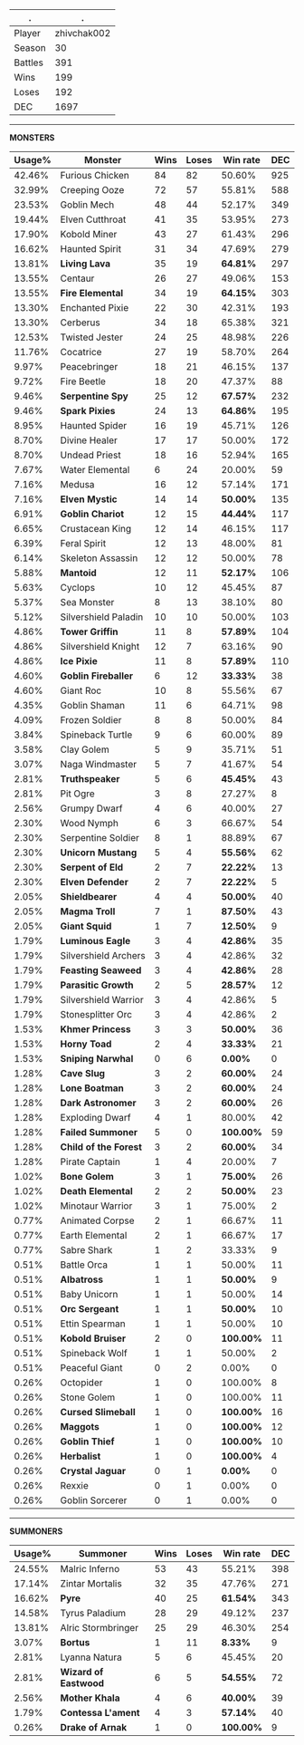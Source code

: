 .|.
|-|-
Player|zhivchak002
Season|30
Battles|391
Wins|199
Loses|192
DEC|1697

---
**MONSTERS**

Usage%|Monster|Wins|Loses|Win rate|DEC|
-|-|-|-|-|-|
42.46%|Furious Chicken|84|82|50.60%|925|
32.99%|Creeping Ooze|72|57|55.81%|588|
23.53%|Goblin Mech|48|44|52.17%|349|
19.44%|Elven Cutthroat|41|35|53.95%|273|
17.90%|Kobold Miner|43|27|61.43%|296|
16.62%|Haunted Spirit|31|34|47.69%|279|
13.81%|**Living Lava**|35|19|**64.81%**|297|
13.55%|Centaur|26|27|49.06%|153|
13.55%|**Fire Elemental**|34|19|**64.15%**|303|
13.30%|Enchanted Pixie|22|30|42.31%|193|
13.30%|Cerberus|34|18|65.38%|321|
12.53%|Twisted Jester|24|25|48.98%|226|
11.76%|Cocatrice|27|19|58.70%|264|
9.97%|Peacebringer|18|21|46.15%|137|
9.72%|Fire Beetle|18|20|47.37%|88|
9.46%|**Serpentine Spy**|25|12|**67.57%**|232|
9.46%|**Spark Pixies**|24|13|**64.86%**|195|
8.95%|Haunted Spider|16|19|45.71%|126|
8.70%|Divine Healer|17|17|50.00%|172|
8.70%|Undead Priest|18|16|52.94%|165|
7.67%|Water Elemental|6|24|20.00%|59|
7.16%|Medusa|16|12|57.14%|171|
7.16%|**Elven Mystic**|14|14|**50.00%**|135|
6.91%|**Goblin Chariot**|12|15|**44.44%**|117|
6.65%|Crustacean King|12|14|46.15%|117|
6.39%|Feral Spirit|12|13|48.00%|81|
6.14%|Skeleton Assassin|12|12|50.00%|78|
5.88%|**Mantoid**|12|11|**52.17%**|106|
5.63%|Cyclops|10|12|45.45%|87|
5.37%|Sea Monster|8|13|38.10%|80|
5.12%|Silvershield Paladin|10|10|50.00%|103|
4.86%|**Tower Griffin**|11|8|**57.89%**|104|
4.86%|Silvershield Knight|12|7|63.16%|90|
4.86%|**Ice Pixie**|11|8|**57.89%**|110|
4.60%|**Goblin Fireballer**|6|12|**33.33%**|38|
4.60%|Giant Roc|10|8|55.56%|67|
4.35%|Goblin Shaman|11|6|64.71%|98|
4.09%|Frozen Soldier|8|8|50.00%|84|
3.84%|Spineback Turtle|9|6|60.00%|89|
3.58%|Clay Golem|5|9|35.71%|51|
3.07%|Naga Windmaster|5|7|41.67%|54|
2.81%|**Truthspeaker**|5|6|**45.45%**|43|
2.81%|Pit Ogre|3|8|27.27%|8|
2.56%|Grumpy Dwarf|4|6|40.00%|27|
2.30%|Wood Nymph|6|3|66.67%|54|
2.30%|Serpentine Soldier|8|1|88.89%|67|
2.30%|**Unicorn Mustang**|5|4|**55.56%**|62|
2.30%|**Serpent of Eld**|2|7|**22.22%**|13|
2.30%|**Elven Defender**|2|7|**22.22%**|5|
2.05%|**Shieldbearer**|4|4|**50.00%**|40|
2.05%|**Magma Troll**|7|1|**87.50%**|43|
2.05%|**Giant Squid**|1|7|**12.50%**|9|
1.79%|**Luminous Eagle**|3|4|**42.86%**|35|
1.79%|Silvershield Archers|3|4|42.86%|32|
1.79%|**Feasting Seaweed**|3|4|**42.86%**|28|
1.79%|**Parasitic Growth**|2|5|**28.57%**|12|
1.79%|Silvershield Warrior|3|4|42.86%|5|
1.79%|Stonesplitter Orc|3|4|42.86%|2|
1.53%|**Khmer Princess**|3|3|**50.00%**|36|
1.53%|**Horny Toad**|2|4|**33.33%**|21|
1.53%|**Sniping Narwhal**|0|6|**0.00%**|0|
1.28%|**Cave Slug**|3|2|**60.00%**|24|
1.28%|**Lone Boatman**|3|2|**60.00%**|24|
1.28%|**Dark Astronomer**|3|2|**60.00%**|26|
1.28%|Exploding Dwarf|4|1|80.00%|42|
1.28%|**Failed Summoner**|5|0|**100.00%**|59|
1.28%|**Child of the Forest**|3|2|**60.00%**|34|
1.28%|Pirate Captain|1|4|20.00%|7|
1.02%|**Bone Golem**|3|1|**75.00%**|26|
1.02%|**Death Elemental**|2|2|**50.00%**|23|
1.02%|Minotaur Warrior|3|1|75.00%|2|
0.77%|Animated Corpse|2|1|66.67%|11|
0.77%|Earth Elemental|2|1|66.67%|17|
0.77%|Sabre Shark|1|2|33.33%|9|
0.51%|Battle Orca|1|1|50.00%|11|
0.51%|**Albatross**|1|1|**50.00%**|9|
0.51%|Baby Unicorn|1|1|50.00%|14|
0.51%|**Orc Sergeant**|1|1|**50.00%**|10|
0.51%|Ettin Spearman|1|1|50.00%|10|
0.51%|**Kobold Bruiser**|2|0|**100.00%**|11|
0.51%|Spineback Wolf|1|1|50.00%|2|
0.51%|Peaceful Giant|0|2|0.00%|0|
0.26%|Octopider|1|0|100.00%|8|
0.26%|Stone Golem|1|0|100.00%|11|
0.26%|**Cursed Slimeball**|1|0|**100.00%**|16|
0.26%|**Maggots**|1|0|**100.00%**|12|
0.26%|**Goblin Thief**|1|0|**100.00%**|10|
0.26%|**Herbalist**|1|0|**100.00%**|4|
0.26%|**Crystal Jaguar**|0|1|**0.00%**|0|
0.26%|Rexxie|0|1|0.00%|0|
0.26%|Goblin Sorcerer|0|1|0.00%|0|

---
**SUMMONERS**

Usage%|Summoner|Wins|Loses|Win rate|DEC|
-|-|-|-|-|-|
24.55%|Malric Inferno|53|43|55.21%|398|
17.14%|Zintar Mortalis|32|35|47.76%|271|
16.62%|**Pyre**|40|25|**61.54%**|343|
14.58%|Tyrus Paladium|28|29|49.12%|237|
13.81%|Alric Stormbringer|25|29|46.30%|254|
3.07%|**Bortus**|1|11|**8.33%**|9|
2.81%|Lyanna Natura|5|6|45.45%|20|
2.81%|**Wizard of Eastwood**|6|5|**54.55%**|72|
2.56%|**Mother Khala**|4|6|**40.00%**|39|
1.79%|**Contessa L'ament**|4|3|**57.14%**|40|
0.26%|**Drake of Arnak**|1|0|**100.00%**|9|
